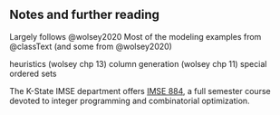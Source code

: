 ## Notes and further reading

Largely follows @wolsey2020
Most of the modeling examples from @classText (and some from @wolsey2020)

heuristics (wolsey chp 13)
column generation (wolsey chp 11)
special ordered sets

The K-State IMSE department offers [IMSE 884](https://catalog.k-state.edu/content.php?catoid=58&navoid=11444), a full semester course devoted to integer programming and combinatorial optimization.